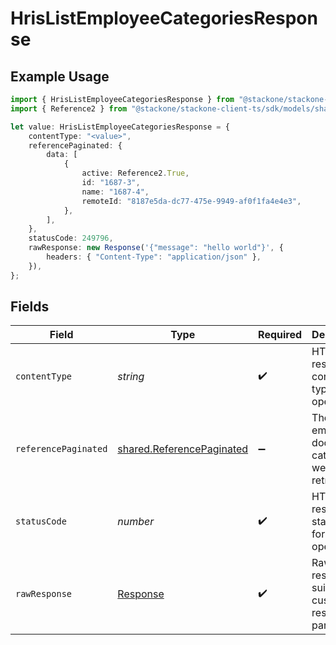 # HrisListEmployeeCategoriesResponse

## Example Usage

```typescript
import { HrisListEmployeeCategoriesResponse } from "@stackone/stackone-client-ts/sdk/models/operations";
import { Reference2 } from "@stackone/stackone-client-ts/sdk/models/shared";

let value: HrisListEmployeeCategoriesResponse = {
    contentType: "<value>",
    referencePaginated: {
        data: [
            {
                active: Reference2.True,
                id: "1687-3",
                name: "1687-4",
                remoteId: "8187e5da-dc77-475e-9949-af0f1fa4e4e3",
            },
        ],
    },
    statusCode: 249796,
    rawResponse: new Response('{"message": "hello world"}', {
        headers: { "Content-Type": "application/json" },
    }),
};
```

## Fields

| Field                                                                         | Type                                                                          | Required                                                                      | Description                                                                   |
| ----------------------------------------------------------------------------- | ----------------------------------------------------------------------------- | ----------------------------------------------------------------------------- | ----------------------------------------------------------------------------- |
| `contentType`                                                                 | *string*                                                                      | :heavy_check_mark:                                                            | HTTP response content type for this operation                                 |
| `referencePaginated`                                                          | [shared.ReferencePaginated](../../../sdk/models/shared/referencepaginated.md) | :heavy_minus_sign:                                                            | The list of employee document categories were retrieved.                      |
| `statusCode`                                                                  | *number*                                                                      | :heavy_check_mark:                                                            | HTTP response status code for this operation                                  |
| `rawResponse`                                                                 | [Response](https://developer.mozilla.org/en-US/docs/Web/API/Response)         | :heavy_check_mark:                                                            | Raw HTTP response; suitable for custom response parsing                       |